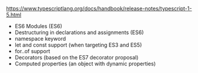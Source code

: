 
https://www.typescriptlang.org/docs/handbook/release-notes/typescript-1-5.html

- ES6 Modules (ES6)
- Destructuring in declarations and assignments (ES6)
- namespace keyword
- let and const support (when targeting ES3 and ES5)
- for..of support
- Decorators (based on the ES7 decorator proposal)
- Computed properties (an object with dynamic properties)